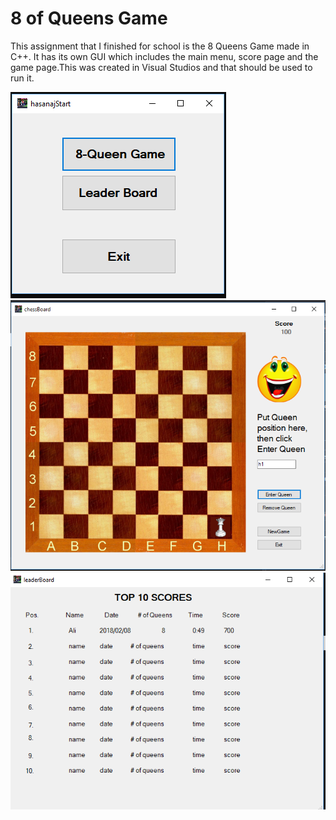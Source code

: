 # 8 of Queens Game

This assignment that I finished for school is the 8 Queens Game made in C++. It has its own GUI which includes the main menu,
score page and the game page.This was created in Visual Studios and that should be used to run it.

![Menu](/Previews/8-Queens-Menu.PNG)
![Game](/Previews/8-Queens-Game.PNG)
![Score](/Previews/8-Queens-Score.PNG)

